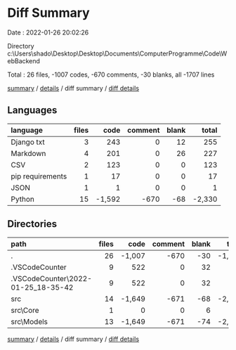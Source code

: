 # Diff Summary

Date : 2022-01-26 20:02:26

Directory c:\Users\shado\Desktop\Desktop\Documents\ComputerProgramme\Code\WebBackend

Total : 26 files,  -1007 codes, -670 comments, -30 blanks, all -1707 lines

[summary](results.md) / [details](details.md) / diff summary / [diff details](diff-details.md)

## Languages
| language | files | code | comment | blank | total |
| :--- | ---: | ---: | ---: | ---: | ---: |
| Django txt | 3 | 243 | 0 | 12 | 255 |
| Markdown | 4 | 201 | 0 | 26 | 227 |
| CSV | 2 | 123 | 0 | 0 | 123 |
| pip requirements | 1 | 17 | 0 | 0 | 17 |
| JSON | 1 | 1 | 0 | 0 | 1 |
| Python | 15 | -1,592 | -670 | -68 | -2,330 |

## Directories
| path | files | code | comment | blank | total |
| :--- | ---: | ---: | ---: | ---: | ---: |
| . | 26 | -1,007 | -670 | -30 | -1,707 |
| .VSCodeCounter | 9 | 522 | 0 | 32 | 554 |
| .VSCodeCounter\2022-01-25_18-35-42 | 9 | 522 | 0 | 32 | 554 |
| src | 14 | -1,649 | -671 | -68 | -2,388 |
| src\Core | 1 | 0 | 0 | 6 | 6 |
| src\Models | 13 | -1,649 | -671 | -74 | -2,394 |

[summary](results.md) / [details](details.md) / diff summary / [diff details](diff-details.md)